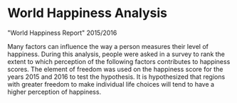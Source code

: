 # World Happiness Analysis

"World Happiness Report" 2015/2016 

Many factors can influence the way a person measures their level of happiness. During this analysis, people were asked in a survey to rank the extent to which perception of the following factors contributes to happiness scores. The element of freedom was used on the happiness score for the years 2015 and 2016 to test the hypothesis. It is hypothesized that regions with greater freedom to make individual life choices will tend to have a higher perception of happiness. 
